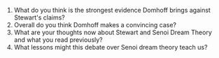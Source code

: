 1. What do you think is the strongest evidence Domhoff brings against Stewart's claims?
2. Overall do you think Domhoff makes a convincing case?
3. What are your thoughts now about Stewart and Senoi Dream Theory and what you read previously?
4. What lessons might this debate over Senoi dream theory teach us?